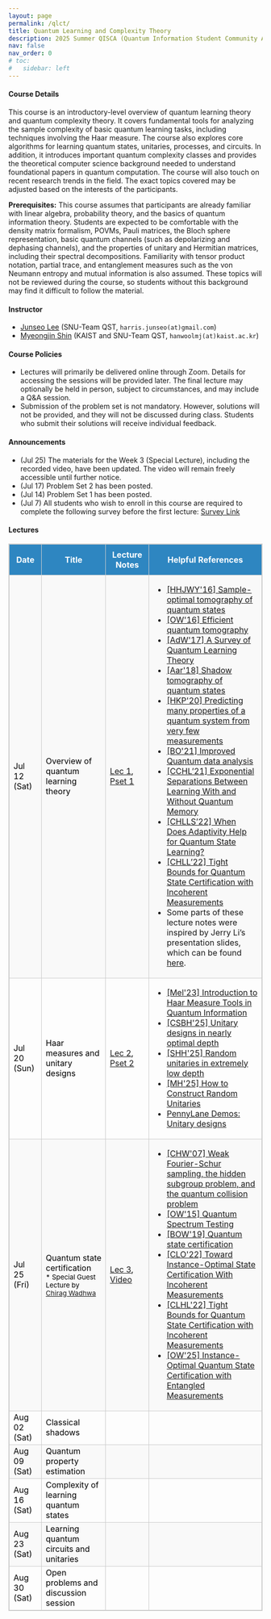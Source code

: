 ```yaml
---
layout: page
permalink: /qlct/
title: Quantum Learning and Complexity Theory
description: 2025 Summer QISCA (Quantum Information Student Community Association) Summer School Program
nav: false
nav_order: 0
# toc:
#   sidebar: left
---
```


#### **Course Details**
This course is an introductory-level overview of quantum learning theory and quantum complexity theory. It covers fundamental tools for analyzing the sample complexity of basic quantum learning tasks, including techniques involving the Haar measure. The course also explores core algorithms for learning quantum states, unitaries, processes, and circuits. In addition, it introduces important quantum complexity classes and provides the theoretical computer science background needed to understand foundational papers in quantum computation. The course will also touch on recent research trends in the field. The exact topics covered may be adjusted based on the interests of the participants.

**Prerequisites:** This course assumes that participants are already familiar with linear algebra, probability theory, and the basics of quantum information theory. Students are expected to be comfortable with the density matrix formalism, POVMs, Pauli matrices, the Bloch sphere representation, basic quantum channels (such as depolarizing and dephasing channels), and the properties of unitary and Hermitian matrices, including their spectral decompositions. Familiarity with tensor product notation, partial trace, and entanglement measures such as the von Neumann entropy and mutual information is also assumed. These topics will not be reviewed during the course, so students without this background may find it difficult to follow the material.

#### **Instructor**
- [Junseo Lee](https://harris-junseo-lee.github.io/) (SNU-Team QST, `harris.junseo(at)gmail.com`)
- [Myeongjin Shin](https://scholar.google.com/citations?user=9mRACrMAAAAJ&hl=en) (KAIST and SNU-Team QST, `hanwoolmj(at)kaist.ac.kr`)

#### **Course Policies**
- Lectures will primarily be delivered online through Zoom. Details for accessing the sessions will be provided later. The final lecture may optionally be held in person, subject to circumstances, and may include a Q&A session.
- Submission of the problem set is not mandatory. However, solutions will not be provided, and they will not be discussed during class. Students who submit their solutions will receive individual feedback.
<!-- - Recordings of lectures will not be available. -->

#### **Announcements**
- (Jul 25) The materials for the Week 3 (Special Lecture), including the recorded video, have been updated. The video will remain freely accessible until further notice.
- (Jul 17) Problem Set 2 has been posted.
- (Jul 14) Problem Set 1 has been posted.
- (Jul 7) All students who wish to enroll in this course are required to complete the following survey before the first lecture: [Survey Link](https://forms.gle/3qEH93qKtV1oZw6E6)

#### **Lectures**

<!-- All lectures are scheduled for <span style="color:#2e86c1;">Saturdays at 3 PM</span>, except <span style="color:#c0392b;">Lecture 2</span>, which will be held on Sunday. -->

<table style="border-collapse: collapse; width: 100%; border: 1px solid #ccc;">
  <thead style="background-color: #2e86c1; color: white;">
    <tr>
      <th style="padding: 10px; border: 1px solid #ccc;">Date</th>
      <th style="padding: 10px; border: 1px solid #ccc;">Title</th>
      <th style="padding: 10px; border: 1px solid #ccc;">Lecture Notes</th>
      <th style="padding: 10px; border: 1px solid #ccc;">Helpful References</th>
    </tr>
  </thead>
  <tbody>
    <tr style="background-color: #f9f9f9;">
      <td style="border: 1px solid #ccc;"><span style="color:#000000;">Jul 12 (Sat)</span></td>
      <td style="border: 1px solid #ccc;"><span style="color:#000000;">Overview of quantum learning theory</span></td>
      <td style="border: 1px solid #ccc;"><span style="color:#000000;"><a href="/assets/pdf/QLCT/QLCT_Lec1.pdf">Lec 1</a>, <a href="/assets/pdf/QLCT/QLCT_Pset1.pdf">Pset 1</a> </span></td>
      <td style="border: 1px solid #ccc;">
        <ul>
          <li><a href="https://dl.acm.org/doi/abs/10.1145/2897518.2897585">[HHJWY'16] Sample-optimal tomography of quantum states</a></li>
          <li><a href="https://dl.acm.org/doi/abs/10.1145/2897518.2897544">[OW'16] Efficient quantum tomography</a></li>
          <li><a href="https://doi.org/10.1145/3106700.3106710">[AdW'17] A Survey of Quantum Learning Theory</a></li>
          <li><a href="https://dl.acm.org/doi/abs/10.1145/3188745.3188802">[Aar'18] Shadow tomography of quantum states</a></li>
          <li><a href="https://www.nature.com/articles/s41567-020-0932-7">[HKP'20] Predicting many properties of a quantum system from very few measurements</a></li>
          <li><a href="https://dl.acm.org/doi/10.1145/3406325.3451109">[BO'21] Improved Quantum data analysis</a></li>
          <li><a href="https://www.computer.org/csdl/proceedings-article/focs/2022/205500a574/1BtftZspUxa">[CCHL’21] Exponential Separations Between Learning With and Without Quantum Memory</a></li>
          <li><a href="https://www.computer.org/csdl/proceedings-article/focs/2023/189400a391/1T96YaMKga4">[CHLLS’22] When Does Adaptivity Help for Quantum State Learning?</a></li>
          <li><a href="https://www.computer.org/csdl/proceedings-article/focs/2022/551900b205/1JtvVrKAv9S">[CHLL’22] Tight Bounds for Quantum State Certification with Incoherent Measurements</a></li>
          <li> Some parts of these lecture notes were inspired by Jerry Li’s presentation slides, which can be found <a href="https://youtu.be/GzyyC56p-as?si=GVEWJZkdrBJLXasy">here</a>. </li>
        </ul>
      </td>
    </tr>
    <tr>
      <td style="border: 1px solid #ccc;"><span style="color:#000000;">Jul 20 (Sun)</span></td>
      <td style="border: 1px solid #ccc;"><span style="color:#000000;">Haar measures and unitary designs</span></td>
      <td style="border: 1px solid #ccc;"><span style="color:#000000;"><a href="/assets/pdf/QLCT/QLCT_Lec2.pdf">Lec 2</a>, <a href="/assets/pdf/QLCT/QLCT_Pset2.pdf">Pset 2</a> </span></td>
      <td style="border: 1px solid #ccc;">
        <ul>
          <li><a href="https://quantum-journal.org/papers/q-2024-05-08-1340/#">[Mel'23] Introduction to Haar Measure Tools in Quantum Information</a></li>
          <li><a href="https://arxiv.org/pdf/2507.06216">[CSBH'25] Unitary designs in nearly optimal depth</a></li>
          <li><a href="https://www.science.org/doi/10.1126/science.adv8590">[SHH'25] Random unitaries in extremely low depth</a></li>
          <li><a href="https://dl.acm.org/doi/pdf/10.1145/3717823.3718254">[MH'25] How to Construct Random Unitaries</a></li>
          <li><a href="https://pennylane.ai/qml/demos/tutorial_unitary_designs">PennyLane Demos: Unitary designs</a></li>
        </ul>
      </td>
    </tr>
    <tr style="background-color: #f9f9f9; color:black;">
      <td style="border: 1px solid #ccc;"><span style="color:#000000;">Jul 25 (Fri)</span></td>
      <!-- <td style="border: 1px solid #ccc;"><span style="color:#000000;">Quantum state certification (Special Guest Lectuer by Chirag Wadhwa)</span></td> -->
      <td style="border: 1px solid #ccc; padding: 8px;">
        <span style="color:#000000;">
          Quantum state certification<br>
          <small>* Special Guest Lecture by 
            <a href="https://chirag-w.github.io/">
              Chirag Wadhwa
            </a>
          </small>
        </span>
      </td>
      <td style="border: 1px solid #ccc;"><span style="color:#000000;"><a href="/assets/pdf/QLCT/QLCT_Lec3.pdf">Lec 3</a>, <a href="https://drive.google.com/file/d/1gEwIOjYtUgDb3sgVmdE_-scmigWDss7r/view?usp=sharing">Video</a> </span></td>
      <td style="border: 1px solid #ccc;">
        <ul>
          <li><a href="https://link.springer.com/chapter/10.1007/978-3-540-70918-3_51">[CHW'07] Weak Fourier-Schur sampling, the hidden subgroup problem, and the quantum collision problem</a></li>
          <li><a href="https://dl.acm.org/doi/10.1145/2746539.2746582">[OW'15] Quantum Spectrum Testing</a></li>
          <li><a href="https://dl.acm.org/doi/10.1145/3313276.3316344">[BOW'19] Quantum state certification</a></li>
          <li><a href="https://proceedings.mlr.press/v178/chen22b.html">[CLO'22] Toward Instance-Optimal State Certification With Incoherent Measurements</a></li>
          <li><a href="https://www.computer.org/csdl/proceedings-article/focs/2022/551900b205/1JtvVrKAv9S">[CLHL'22] Tight Bounds for Quantum State Certification with Incoherent Measurements</a></li>
          <li><a href="https://arxiv.org/abs/2507.06010">[OW'25] Instance-Optimal Quantum State Certification with Entangled Measurements</a></li>
        </ul>
      </td>
    </tr>
    <tr>
      <td style="border: 1px solid #ccc;"><span style="color:#000000;">Aug 02 (Sat)</span></td>
      <td style="border: 1px solid #ccc;"><span style="color:#000000;">Classical shadows</span></td>
      <td style="border: 1px solid #ccc;"><span style="color:#000000;"></span></td>
      <td style="border: 1px solid #ccc;">
        <!-- <ul>
          <li><a href="https://quantum-journal.org/papers/q-2024-05-08-1340/#">Mele: Introduction to Haar Measure Tools in Quantum Information</a></li>
          <li><a href="https://www.nature.com/articles/s41567-020-0932-7">Huang et al.: Predicting many properties of a quantum system from very few measurements</a></li>
          <li><a href="https://pennylane.ai/qml/demos/tutorial_classical_shadows">PennyLane Demos: Classical shadows</a></li>
        </ul> -->
      </td>
    </tr>
    <tr style="background-color: #f9f9f9; color:black;">
      <td style="border: 1px solid #ccc;"><span style="color:#000000;">Aug 09 (Sat)</span></td>
      <td style="border: 1px solid #ccc;"><span style="color:#000000;">Quantum property estimation</span></td>
      <td style="border: 1px solid #ccc;"><span style="color:#000000;"></span></td>
      <td style="border: 1px solid #ccc;">
        <!-- <ul>
          <li><a href="https://link.springer.com/article/10.1007/s11128-023-04253-1">Shin et al.: Estimating quantum mutual information through a quantum neural network</a></li>
          <li><a href="https://journals.aps.org/pra/abstract/10.1103/PhysRevA.110.062418">Shin et al.: Disentangling quantum neural networks for unified estimation of quantum entropies and distance measures</a></li>
          <li><a href="https://journals.aps.org/pra/abstract/10.1103/PhysRevA.109.032431">Goldfeld et al.: Quantum Neural Estimation of Entropies</a></li>
        </ul> -->
      </td>
    </tr>
    <tr>
      <td style="border: 1px solid #ccc;"><span style="color:#000000;">Aug 16 (Sat)</span></td>
      <td style="border: 1px solid #ccc;"><span style="color:#000000;">Complexity of learning quantum states</span></td>
      <td style="border: 1px solid #ccc;"><span style="color:#000000;"></span></td>
      <td style="border: 1px solid #ccc;">
        <!-- <ul>
          <li><a href="https://www.nature.com/articles/s42254-023-00662-4">Anshu & Arunachalam: A survey on the complexity of learning quantum states
</a></li>
          <li><a href="https://dl.acm.org/doi/abs/10.1145/3188745.3188802">Aaronson: Shadow tomography of quantum states</a></li>
          <li><a href="https://dl.acm.org/doi/abs/10.1145/2897518.2897585">Haah et al.: Sample-optimal tomography of quantum states</a></li>
          <li><a href="https://dl.acm.org/doi/abs/10.1145/2897518.2897544">O'Donnell & Wright: Efficient quantum tomography</a></li>
        </ul> -->
      </td>
    </tr>
    <!-- <tr style="background-color: #f9f9f9; color:black;">
      <td style="border: 1px solid #ccc;"><span style="color:#000000;">Aug 16</span></td>
      <td style="border: 1px solid #ccc;"><span style="color:#000000;">Quantum complexity and homology problems</span></td>
      <td style="border: 1px solid #ccc;"><span style="color:#000000;"></span></td>
      <td style="border: 1px solid #ccc;"> -->
        <!-- <ul>
          <li><a href="https://www.nature.com/articles/ncomms10138">Lloyd et al.: Quantum algorithms for topological and geometric analysis of data
</a></li>
          <li><a href="https://www.nature.com/articles/s41467-024-54118-z">Crichigno & Kohler: Clique Homology is QMA1-hard</a></li>
          <li><a href="https://journals.aps.org/prxquantum/abstract/10.1103/PRXQuantum.4.040349">Schmidhuber & Lloyd: Complexity-Theoretic Limitations on Quantum Algorithms for Topological Data Analysis</a></li>
          <li><a href="https://arxiv.org/abs/2506.01432">Lee & Nghiem: New aspects of quantum topological data analysis: Betti number estimation, and testing and tracking of homology and cohomology classes</a></li>
          <li><a href="https://journals.aps.org/prxquantum/abstract/10.1103/PRXQuantum.5.010319">Berry at el.: Analyzing Prospects for Quantum Advantage in Topological Data Analysis</a></li>
          <li><a href="https://quantum-journal.org/papers/q-2022-11-10-855/">Gyurik et al.: Towards quantum advantage via topological data analysis</a></li>
        </ul> -->
      <!-- </td>
    </tr> -->
    <tr style="background-color: #f9f9f9; color:black;">
      <td style="border: 1px solid #ccc;"><span style="color:#000000;">Aug 23 (Sat)</span></td>
      <td style="border: 1px solid #ccc;"><span style="color:#000000;">Learning quantum circuits and unitaries</span></td>
      <td style="border: 1px solid #ccc;"><span style="color:#000000;"></span></td>
      <td style="border: 1px solid #ccc;">
        <!-- <ul>
          <li><a href="https://journals.aps.org/prxquantum/abstract/10.1103/PRXQuantum.5.040306">Zhao et al.: Learning Quantum States and Unitaries of Bounded Gate Complexity</a></li>
          <li><a href="https://dl.acm.org/doi/10.1145/3618260.3649722">Huang et al.: Learning Shallow Quantum Circuits</a></li>
        </ul> -->
      </td>
    </tr>
    <tr>
      <td style="border: 1px solid #ccc;"><span style="color:#000000;">Aug 30 (Sat)</span></td>
      <td style="border: 1px solid #ccc;"><span style="color:#000000;">Open problems and discussion session</span></td>
      <td style="border: 1px solid #ccc;"><span style="color:#000000;"></span></td>
      <td style="border: 1px solid #ccc;">
        <!-- <ul>
          <li><a href="https://jerryzli.github.io/focs24-workshop.html">FOCS 2024 Workshop: Recent Advances in Quantum Learning</a></li>
        </ul> -->
      </td>
    </tr>
  </tbody>
</table>
